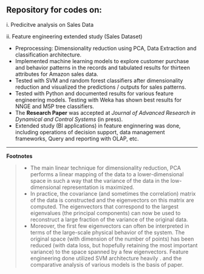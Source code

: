 ## Repository for codes on:

i. Predicitve analysis on Sales Data

ii. Feature engineering extended study (Sales Dataset)


* Preprocessing:  Dimensionality reduction using PCA, Data Extraction and classification architecture.
* Implemented machine learning models to explore customer purchase and behavior patterns in the records and tabulated results for thirteen attributes for Amazon sales data. 
* Tested with SVM and random forest classifiers after dimensionality reduction and visualized the predictions / outputs for sales patterns. 
* Tested with Python and documented results for various feature engineering models. Testing with Weka has shown best results for NNGE and M5P tree classifiers.
* The **Research Paper** was accepted at *Journal of Advanced Research in Dynamical and Control Systems* (in press). 
* Extended study (BI applications) in feature enginnering was done, including operations of decision support, data management frameworks, Query and reporting with OLAP, etc.


---

**Footnotes**
>    * The main linear technique for dimensionality reduction, PCA performs a linear mapping of the data to a lower-dimensional
space in such a way that the variance of the data in the low-dimensional representation is maximized. 
>    * In practice, the covariance (and sometimes the correlation) matrix of the data is constructed and the eigenvectors 
on this matrix are computed. The eigenvectors that correspond to the largest eigenvalues (the principal components) 
can now be used to reconstruct a large fraction of the variance of the original data. 
>    * Moreover, the first few eigenvectors can often be interpreted in terms of the large-scale physical behavior of 
the system. The original space (with dimension of the number of points) has been reduced (with data loss, but 
hopefully retaining the most important variance) to the space spanned by a few eigenvectors.
> Feature engineering done utilized SVM architecture heavily . and the comparative analysis of various models is the basis of paper.
